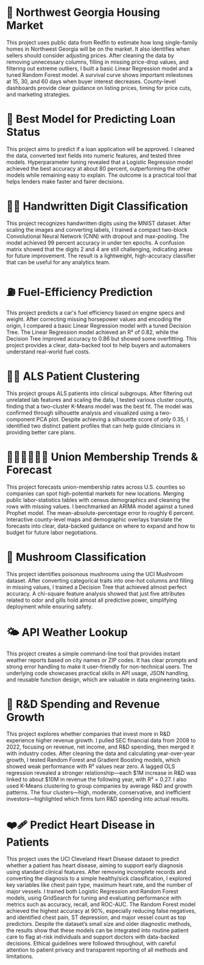 # 🏡 Northwest Georgia Housing Market 
This project uses public data from Redfin to estimate how long single-family homes in Northwest Georgia will be on the market. It also identifies when sellers should consider adjusting prices. After cleaning the data by removing unnecessary columns, filling in missing price-drop values, and filtering out extreme outliers, I built a basic Linear Regression model and a tuned Random Forest model. A survival curve shows important milestones at 15, 30, and 60 days when buyer interest decreases. County-level dashboards provide clear guidance on listing prices, timing for price cuts, and marketing strategies. 

# 🏦 Best Model for Predicting Loan Status 
This project aims to predict if a loan application will be approved. I cleaned the data, converted text fields into numeric features, and tested three models. Hyperparameter tuning revealed that a Logistic Regression model achieved the best accuracy at about 80 percent, outperforming the other models while remaining easy to explain. The outcome is a practical tool that helps lenders make faster and fairer decisions. 

# ✍🏽 Handwritten Digit Classification 
This project recognizes handwritten digits using the MNIST dataset. After scaling the images and converting labels, I trained a compact two-block Convolutional Neural Network (CNN) with dropout and max-pooling. The model achieved 99 percent accuracy in under ten epochs. A confusion matrix showed that the digits 2 and 4 are still challenging, indicating areas for future improvement. The result is a lightweight, high-accuracy classifier that can be useful for any analytics team. 

# ⛽️ Fuel-Efficiency Prediction 
This project predicts a car's fuel efficiency based on engine specs and weight. After correcting missing horsepower values and encoding the origin, I compared a basic Linear Regression model with a tuned Decision Tree. The Linear Regression model achieved an R² of 0.82, while the Decision Tree improved accuracy to 0.86 but showed some overfitting. This project provides a clear, data-backed tool to help buyers and automakers understand real-world fuel costs. 

# 🤟🏼 ALS Patient Clustering 
This project groups ALS patients into clinical subgroups. After filtering out unrelated lab features and scaling the data, I tested various cluster counts, finding that a two-cluster K-Means model was the best fit. The model was confirmed through silhouette analysis and visualized using a two-component PCA plot. Despite achieving a silhouette score of only 0.35, I identified two distinct patient profiles that can help guide clinicians in providing better care plans. 

# 🧑🏼‍🔧👩🏼‍🔧 Union Membership Trends & Forecast 
This project forecasts union-membership rates across U.S. counties so companies can spot high-potential markets for new locations. Merging public labor-statistics tables with census demographics and cleaning the rows with missing values. I benchmarked an ARIMA model against a tuned Prophet model. The mean-absolute-percentage error to roughly 6 percent. Interactive county-level maps and demographic overlays translate the forecasts into clear, data-backed guidance on where to expand and how to budget for future labor negotiations.  

# 🍄 Mushroom Classification 
This project identifies poisonous mushrooms using the UCI Mushroom dataset. After converting categorical traits into one-hot columns and filling in missing values, I trained a Decision Tree that achieved almost perfect accuracy. A chi-square feature analysis showed that just five attributes related to odor and gills hold almost all predictive power, simplifying deployment while ensuring safety. 

# 🌤 API Weather Lookup 
This project creates a simple command-line tool that provides instant weather reports based on city names or ZIP codes. It has clear prompts and strong error handling to make it user-friendly for non-technical users. The underlying code showcases practical skills in API usage, JSON handling, and reusable function design, which are valuable in data engineering tasks. 

# 💸 R&D Spending and Revenue Growth
This project explores whether companies that invest more in R&D experience higher revenue growth. I pulled SEC financial data from 2008 to 2022, focusing on revenue, net income, and R&D spending, then merged it with industry codes. After cleaning the data and calculating year-over-year growth, I tested Random Forest and Gradient Boosting models, which showed weak performance with R² values near zero. A lagged OLS regression revealed a stronger relationship—each $1M increase in R&D was linked to about $10M in revenue the following year, with R² = 0.27. I also used K-Means clustering to group companies by average R&D and growth patterns. The four clusters—high, moderate, conservative, and inefficient investors—highlighted which firms turn R&D spending into actual results.

# ❤️‍🩹 Predict Heart Disease in Patients
This project uses the UCI Cleveland Heart Disease dataset to predict whether a patient has heart disease, aiming to support early diagnosis using standard clinical features. After removing incomplete records and converting the diagnosis to a simple healthy/sick classification, I explored key variables like chest pain type, maximum heart rate, and the number of major vessels. I trained both Logistic Regression and Random Forest models, using GridSearch for tuning and evaluating performance with metrics such as accuracy, recall, and ROC-AUC. The Random Forest model achieved the highest accuracy at 90%, especially reducing false negatives, and identified chest pain, ST depression, and major vessel count as top predictors. Despite the dataset’s small size and older diagnostic methods, the results show that these models can be integrated into routine patient care to flag at-risk individuals and support doctors with data-backed decisions. Ethical guidelines were followed throughout, with careful attention to patient privacy and transparent reporting of all methods and limitations.
